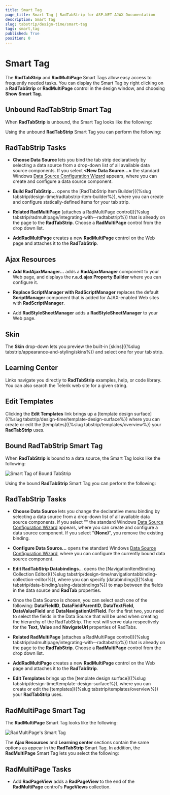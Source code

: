 ```yaml
---
title: Smart Tag
page_title: Smart Tag | RadTabStrip for ASP.NET AJAX Documentation
description: Smart Tag
slug: tabstrip/design-time/smart-tag
tags: smart,tag
published: True
position: 0
---
```


# Smart Tag

The **RadTabStrip** and **RadMultiPage** Smart Tags allow easy access to frequently needed tasks. You can display the Smart Tag by right clicking on a **RadTabStrip** or **RadMultiPage** control in the design window, and choosing **Show Smart Tag**.

## Unbound RadTabStrip Smart Tag

When **RadTabStrip** is unbound, the Smart Tag looks like the following:


Using the unbound **RadTabStrip** Smart Tag you can perform the following:

## RadTabStrip Tasks

* **Choose Data Source** lets you bind the tab strip declaratively by selecting a data source from a drop-down list of all available data source components. If you select **&lt;New Data Source...&gt;** the standard Windows [Data Source Configuration Wizard](https://msdn2.microsoft.com/en-us/library/ms247282(VS.80).aspx) appears, where you can create and configure a data source component.

* **Build RadTabStrip...** opens the [RadTabStrip Item Builder]({%slug tabstrip/design-time/radtabstrip-item-builder%}), where you can create and configure statically-defined items for your tab strip.

* **Related RadMultiPage** [attaches a RadMultiPage control]({%slug tabstrip/radmultipage/integrating-with--radtabstrip%}) that is already on the page to the **RadTabStrip**. Choose a **RadMultiPage** control from the drop down list.

* **AddRadMultiPage** creates a new **RadMultiPage** control on the Web page and attaches it to the **RadTabStrip**.

## Ajax Resources

* **Add RadAjaxManager...** adds a **RadAjaxManager** component to your Web page, and displays the **r.a.d.ajax Property Builder** where you can configure it.

* **Replace ScriptManager with RadScriptManager** replaces the default **ScriptManager** component that is added for AJAX-enabled Web sites with **RadScriptManager**.

* Add **RadStyleSheetManager** adds a **RadStyleSheetManager** to your Web page.

## Skin

The **Skin** drop-down lets you preview the built-in [skins]({%slug tabstrip/appearance-and-styling/skins%}) and select one for your tab strip.

## Learning Center

Links navigate you directly to **RadTabStrip** examples, help, or code library. You can also search the Telerik web site for a given string.

## Edit Templates

Clicking the **Edit Templates** link brings up a [template design surface]({%slug tabstrip/design-time/template-design-surface%}) where you can create or edit the [templates]({%slug tabstrip/templates/overview%}) your **RadTabStrip** uses.

## Bound RadTabStrip Smart Tag

When **RadTabStrip** is bound to a data source, the Smart Tag looks like the following:

![Smart Tag of Bound TabStrip](images/tabstrip_smarttag_bound.PNG)

Using the bound **RadTabStrip** Smart Tag you can perform the following:

## RadTabStrip Tasks

* **Choose Data Source** lets you change the declarative menu binding by selecting a data source from a drop-down list of all available data source components. If you select "**<New Data Source...>**" the standard Windows [Data Source Configuration Wizard](https://msdn2.microsoft.com/en-us/library/ms247282(VS.80).aspx) appears, where you can create and configure a data source component. If you select "**(None)**", you remove the existing binding.

* **Configure Data Source...** opens the standard Windows [Data Source Configuration Wizard](https://msdn2.microsoft.com/en-us/library/ms247282(VS.80).aspx), where you can configure the currently bound data source component.

* **Edit RadTabStrip Databindings**... opens the [NavigationItemBinding Collection Editor]({%slug tabstrip/design-time/navigationtabbinding-collection-editor%}), where you can specify [databindings]({%slug tabstrip/data-binding/using-databindings%}) to map between the fields in the data source and **RadTab** properties.

* Once the Data Source is chosen, you can select each one of the following: **DataFieldID**, **DataFieldParentID**, **DataTextField**, **DataValueField** and **DataNavigationUrlField**. For the first two, you need to select the fields in the Data Source that will be used when creating the hierarchy of the RadTabStrip. The rest will serve data respectively for the **Text, Value** and **NavigateUrl** properties of RadTabs.

* **Related RadMultiPage** [attaches a RadMultiPage control]({%slug tabstrip/radmultipage/integrating-with--radtabstrip%}) that is already on the page to the **RadTabStrip**. Choose a **RadMultiPage** control from the drop down list.

* **AddRadMultiPage** creates a new **RadMultiPage** control on the Web page and attaches it to the **RadTabStrip**.

* **Edit Templates** brings up the [template design surface]({%slug tabstrip/design-time/template-design-surface%}), where you can create or edit the [templates]({%slug tabstrip/templates/overview%}) your **RadTabStrip** uses.

## RadMultiPage Smart Tag

The **RadMultiPage** Smart Tag looks like the following:

![RadMultiPage's Smart Tag](images/tabstrip_radmultipagesmarttag.png)

The **Ajax Resources** and **Learning center** sections contain the same options as appear in the **RadTabStrip** Smart Tag. In addition, the **RadMultiPage** Smart Tag lets you select the following:

## RadMultiPage Tasks

* Add **RadPageView** adds a **RadPageView** to the end of the **RadMultiPage** control's **PageViews** collection.
